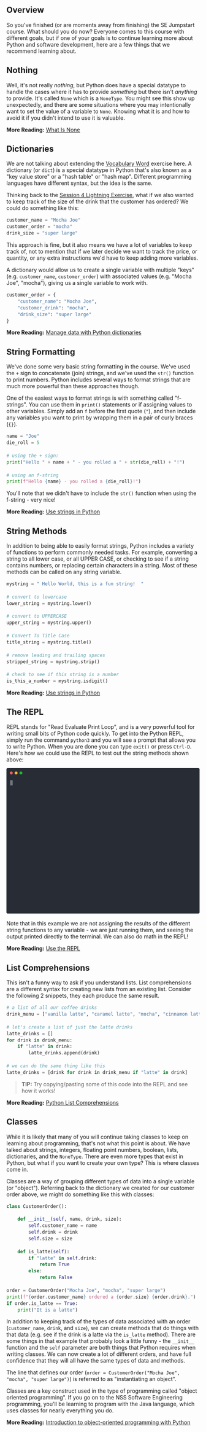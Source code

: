## Overview
So you've finished (or are moments away from finishing) the SE Jumpstart course. What should you do now? Everyone comes to this course with different goals, but if one of your goals is to continue learning more about Python and software development, here are a few things that we recommend learning about. 

## Nothing
Well, it's not really *nothing*, but Python does have a special datatype to handle the cases where it has to provide *something* but there isn't *anything* to provide. It's called `None` which is a `NoneType`. You might see this show up unexpectedly, and there are some situations where you may intentionally want to set the value of a variable to `None`. Knowing what it is and how to avoid it if you didn't intend to use it is valuable.

**More Reading:** [What Is None](what-is-none.md)

## Dictionaries
We are not talking about extending the [Vocabulary Word](../session3/classroom/exercise_vocabulary.md) exercise here. A dictionary (or `dict`) is a special datatype in Python that's also known as a "key value store" or a "hash table" or "hash map". Different programming languages have different syntax, but the idea is the same. 

Thinking back to the [Session 4 Lightning Exercise](../session4/classroom/lightning_exercises.md), what if we also wanted to keep track of the size of the drink that the customer has ordered?  We could do something like this:

```python
customer_name = "Mocha Joe"
customer_order = "mocha"
drink_size = "super large"
```

This approach is fine, but it also means we have a lot of variables to keep track of, not to mention that if we later decide we want to track the price, or quantity, or any extra instructions we'd have to keep adding more variables.

A dictionary would allow us to create a single variable with multiple "keys" (e.g. `customer_name`, `customer_order`) with associated values (e.g. "Mocha Joe", "mocha"), giving us a single variable to work with.

```python
customer_order = {
    "customer_name": "Mocha Joe",
    "customer_drink": "mocha",
    "drink_size": "super large"
}
```

**More Reading:** [Manage data with Python dictionaries](https://docs.microsoft.com/en-us/learn/modules/python-dictionaries/)

## String Formatting
We've done some very basic string formatting in the course. We've used the `+` sign to concatenate (join) strings, and we've used the `str()` function to print numbers. Python includes several ways to format strings that are much more powerful than these approaches though. 

One of the easiest ways to format strings is with something called "f-strings". You can use them in `print()` statements or if assigning values to other variables. Simply add an `f` before the first quote (`"`), and then include any variables you want to print by wrapping them in a pair of curly braces (`{}`). 

```python
name = "Joe"
die_roll = 5

# using the + sign:
print("Hello " + name + " - you rolled a " + str(die_roll) + "!")

# using an f-string
print(f"Hello {name} - you rolled a {die_roll}!")
```

You'll note that we didn't have to include the `str()` function when using the f-string - very nice!

**More Reading:** [Use strings in Python](https://docs.microsoft.com/en-us/learn/modules/python-strings/)

## String Methods
In addition to being able to easily format strings, Python includes a variety of functions to perform commonly needed tasks. For example, converting a string to all lower case, or all UPPER CASE, or checking to see if a string contains numbers, or replacing certain characters in a string. Most of these methods can be called on any string variable. 

```python
mystring = " Hello World, this is a fun string!  "

# convert to lowercase
lower_string = mystring.lower()

# convert to UPPERCASE
upper_string = mystring.upper()

# Convert To Title Case
title_string = mystring.title()

# remove leading and trailing spaces
stripped_string = mystring.strip()

# check to see if this string is a number
is_this_a_number = mystring.isdigit()
```

**More Reading:** [Use strings in Python](https://docs.microsoft.com/en-us/learn/modules/python-strings/)

## The REPL
REPL stands for "Read Evaluate Print Loop", and is a very powerful tool for writing small bits of Python code quickly. To get into the Python REPL, simply run the command `python3` and you will see a prompt that allows you to write Python. When you are done you can type `exit()` or press `Ctrl-D`.  Here's how we could use the REPL to test out the string methods shown above:

![](repl.svg)

Note that in this example we are not assigning the results of the different string functions to any variable - we are just running them, and seeing the output printed directly to the terminal. We can also do math in the REPL!

**More Reading:** [Use the REPL](https://docs.microsoft.com/en-us/learn/modules/intro-to-python/3-repl?ns-enrollment-type=LearningPath&ns-enrollment-id=learn.languages.python-apps)

## List Comprehensions
This isn't a funny way to ask if you understand lists. List comprehensions are a different syntax for creating new lists from an existing list.  Consider the following 2 snippets, they each produce the same result.

```python
# a list of all our coffee drinks
drink_menu = ["vanilla latte", "caramel latte", "mocha", "cinnamon latte"]

# let's create a list of just the latte drinks
latte_drinks = []
for drink in drink_menu:
    if "latte" in drink:
        latte_drinks.append(drink)

# we can do the same thing like this
latte_drinks = [drink for drink in drink_menu if "latte" in drink]
```

> **TIP:** Try copying/pasting some of this code into the REPL and see how it works!

**More Reading:** [Python List Comprehensions](https://www.w3schools.com/python/python_lists_comprehension.asp)

## Classes
While it is likely that many of you will continue taking classes to keep on learning about programming, that's not what this point is about. We have talked about strings, integers, floating point numbers, boolean, lists, dictionaries, and the `NoneType`. There are even more types that exist in Python, but what if you want to create your own type? This is where classes come in.

Classes are a way of grouping different types of data into a single variable (or "object"). Referring back to the dictionary we created for our customer order above, we might do something like this with classes: 

```python
class CustomerOrder():

    def __init__(self, name, drink, size):
        self.customer_name = name
        self.drink = drink
        self.size = size

    def is_latte(self):
        if "latte" in self.drink:
            return True
        else:
            return False

order = CustomerOrder("Mocha Joe", "mocha", "super large")
print(f"{order.customer_name} ordered a {order.size} {order.drink}.")
if order.is_latte == True:
    print("It is a latte")
```

In addition to keeping track of the types of data associated with an order (`customer_name`, `drink`, and `size`), we can create methods that do things with that data (e.g. see if the drink is a latte via the `is_latte` method).  There are some things in that example that probably look a little funny - the `__init__` function and the `self` parameter are both things that Python requires when writing classes. We can now create a lot of different orders, and have full confidence that they will all have the same types of data and methods.

The line that defines our order (`order = CustomerOrder("Mocha Joe", "mocha", "super large")`) is referred to as "instantiating an object".

Classes are a key construct used in the type of programming called "object oriented programming". If you go on to the NSS Software Engineering programming, you'll be learning to program with the Java language, which uses classes for nearly everything you do.

**More Reading:** [Introduction to object-oriented programming with Python](https://docs.microsoft.com/en-us/learn/modules/python-object-oriented-programming/)